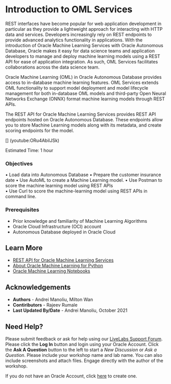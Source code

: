 # Introduction to OML Services

REST interfaces have become popular for web application development in particular as they provide a lightweight approach for interacting with HTTP data and services. Developers increasingly rely on REST endpoints to provide advanced analytics functionality in applications. With the introduction of Oracle Machine Learning Services with Oracle Autonomous Database, Oracle makes it easy for data science teams and application developers to manage and deploy machine learning models using a REST API for ease of application integration. As such, OML Services facilitates collaborations across the data science team.

Oracle Machine Learning (OML) in Oracle Autonomous Database provides access to in-database machine learning features. OML Services extends OML functionality to support model deployment and model lifecycle management for both in-database OML models and third-party Open Neural Networks Exchange (ONNX) format machine learning models through REST APIs.

The REST API for Oracle Machine Learning Services provides REST API endpoints hosted on Oracle Autonomous Database. These endpoints allow you to store Machine Learning models along with its metadata, and create scoring endpoints for the model.

[] (youtube:ORu4AbilJSk)

Estimated Time: 1 hour

### Objectives
•	Load data into Autonomous Database
•	Prepare the customer insurance date
•	Use AutoML to create a Machine Learning model.
•	Use Postman to score the machine learning model using REST APIs  
•	Use Curl to score the machine-learning model using REST APIs in command line.


### Prerequisites
* Prior knowledge and familiarity of Machine Learning Algorithms
* Oracle Cloud Infrastructure (OCI) account
* Autonomous Database deployed in Oracle Cloud


## Learn More

* [REST API for Oracle Machine Learning Services](https://docs.oracle.com/en/database/oracle/machine-learning/omlss/omlss/index.html)
* [About Oracle Machine Learning for Python](https://docs.oracle.com/en/database/oracle/machine-learning/oml4py/1/index.html)
* [Oracle Machine Learning Notebooks](https://docs.oracle.com/en/database/oracle/machine-learning/oml-notebooks/)



## Acknowledgements
* **Authors** -  Andrei Manoliu, Milton Wan
* **Contiributors** - Rajeev Rumale
* **Last Updated By/Date** -  Andrei Manoliu, October 2021

## Need Help?
Please submit feedback or ask for help using our [LiveLabs Support Forum](https://community.oracle.com/tech/developers/categories/livelabsdiscussions). Please click the **Log In** button and login using your Oracle Account. Click the **Ask A Question** button to the left to start a *New Discussion* or *Ask a Question*.  Please include your workshop name and lab name.  You can also include screenshots and attach files.  Engage directly with the author of the workshop.

If you do not have an Oracle Account, click [here](https://profile.oracle.com/myprofile/account/create-account.jspx) to create one.
